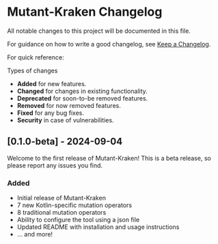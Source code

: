 # Mutant-Kraken Changelog

All notable changes to this project will be documented in this file.

For guidance on how to write a good changelog, see [Keep a Changelog](https://keepachangelog.com/en/1.1.0/).

For quick reference:

Types of changes

- **Added** for new features.
- **Changed** for changes in existing functionality.
- **Deprecated** for soon-to-be removed features.
- **Removed** for now removed features.
- **Fixed** for any bug fixes.
- **Security** in case of vulnerabilities.

## [0.1.0-beta] - 2024-09-04

Welcome to the first release of Mutant-Kraken! This is a beta release, so please report any issues you find.

### Added

- Initial release of Mutant-Kraken
- 7 new Kotlin-specific mutation operators
- 8 traditional mutation operators
- Ability to configure the tool using a json file
- Updated README with installation and usage instructions
- ... and more!
